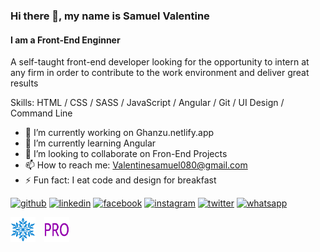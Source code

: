 ### Hi there 👋, my name is Samuel Valentine
#### I am a Front-End Enginner
A self-taught front-end developer looking for the opportunity to intern at any firm in order to contribute to the work environment and deliver great results

Skills: HTML / CSS /  SASS / JavaScript / Angular / Git / UI Design / Command Line

- 🔭 I’m currently working on Ghanzu.netlify.app 
- 🌱 I’m currently learning Angular  
- 👯 I’m looking to collaborate on Fron-End Projects 
- 📫 How to reach me: Valentinesamuel080@gmail.com 
- ⚡ Fun fact: I eat code and design for breakfast 


[<img src='https://cdn.jsdelivr.net/npm/simple-icons@3.0.1/icons/github.svg' alt='github' height='40'>](https://github.com/https://github.com/valentinesamuel)  [<img src='https://cdn.jsdelivr.net/npm/simple-icons@3.0.1/icons/linkedin.svg' alt='linkedin' height='40'>](https://www.linkedin.com/in/https://www.linkedin.com/in/samuel-valentine-476797202//)  [<img src='https://cdn.jsdelivr.net/npm/simple-icons@3.0.1/icons/facebook.svg' alt='facebook' height='40'>](https://www.facebook.com/https://www.facebook.com/valentine.samuel.9047/)  [<img src='https://cdn.jsdelivr.net/npm/simple-icons@3.0.1/icons/instagram.svg' alt='instagram' height='40'>](https://www.instagram.com/https://www.instagram.com/growing_dev//)  [<img src='https://cdn.jsdelivr.net/npm/simple-icons@3.0.1/icons/twitter.svg' alt='twitter' height='40'>](https://twitter.com/https://twitter.com/Mval_Architects)  [<img src='https://cdn.jsdelivr.net/npm/simple-icons@3.0.1/icons/whatsapp.svg' alt='whatsapp' height='40'>](+2348156210785)  

<a href='https://archiveprogram.github.com/'><img src='https://raw.githubusercontent.com/acervenky/animated-github-badges/master/assets/acbadge.gif' width='40' height='40'></a> <a href='https://github.com/pricing'><img src='https://raw.githubusercontent.com/acervenky/animated-github-badges/master/assets/pro.gif' width='40' height='40'></a> 

